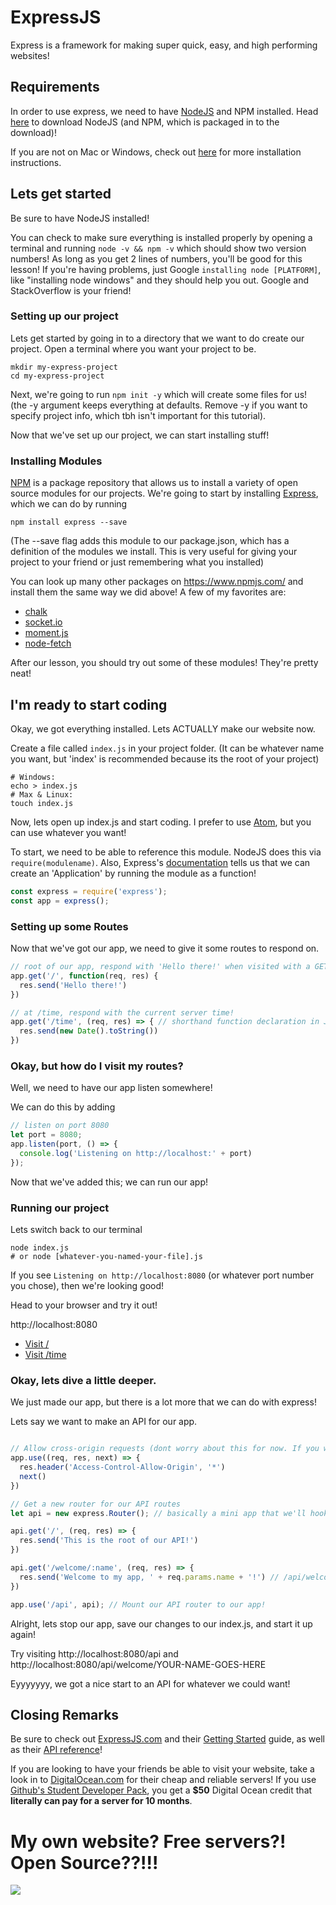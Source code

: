 # ExpressJS

Express is a framework for making super quick, easy, and high performing websites!

## Requirements

In order to use express, we need to have [NodeJS](https://nodejs.org/en/download/) and NPM installed. Head [here](https://nodejs.org/en/download/) to download NodeJS (and NPM, which is packaged in to the download)!

If you are not on Mac or Windows, check out [here](https://nodejs.org/en/download/package-manager/) for more installation instructions.

## Lets get started

Be sure to have NodeJS installed!

You can check to make sure everything is installed properly by opening a terminal and running `node -v && npm -v` which should show two version numbers! As long as you get 2 lines of numbers, you'll be good for this lesson! If you're having problems, just Google `installing node [PLATFORM]`, like "installing node windows" and they should help you out. Google and StackOverflow is your friend!

### Setting up our project

Lets get started by going in to a directory that we want to do create our project. Open a terminal where you want your project to be.
```
mkdir my-express-project
cd my-express-project
```

Next, we're going to run `npm init -y` which will create some files for us! (the -y argument keeps everything at defaults. Remove -y if you want to specify project info, which tbh isn't important for this tutorial).

Now that we've set up our project, we can start installing stuff!

### Installing Modules

[NPM](https://www.npmjs.com/) is a package repository that allows us to install a variety of open source modules for our projects. We're going to start by installing [Express](https://www.npmjs.com/package/express), which we can do by running
```
npm install express --save
```
(The --save flag adds this module to our package.json, which has a definition of the modules we install. This is very useful for giving your project to your friend or just remembering what you installed)

You can look up many other packages on https://www.npmjs.com/ and install them the same way we did above!
A few of my favorites are:
- [chalk](https://www.npmjs.com/package/chalk)
- [socket.io](https://www.npmjs.com/package/socket.io)
- [moment.js](https://www.npmjs.com/package/moment)
- [node-fetch](https://www.npmjs.com/package/node-fetch)

After our lesson, you should try out some of these modules! They're pretty neat!

## I'm ready to start coding

Okay, we got everything installed. Lets ACTUALLY make our website now.

Create a file called `index.js` in your project folder. (It can be whatever name you want, but 'index' is recommended because its the root of your project)
```
# Windows:
echo > index.js
# Max & Linux:
touch index.js
```

Now, lets open up index.js and start coding. I prefer to use [Atom](https://atom.io/), but you can use whatever you want!

To start, we need to be able to reference this module. NodeJS does this via `require(modulename)`. Also, Express's [documentation](https://expressjs.com/en/4x/api.html) tells us that we can create an 'Application' by running the module as a function!
```js
const express = require('express');
const app = express();
```

### Setting up some Routes

Now that we've got our app, we need to give it some routes to respond on.

```js
// root of our app, respond with 'Hello there!' when visited with a GET request!
app.get('/', function(req, res) {
  res.send('Hello there!')
})

// at /time, respond with the current server time!
app.get('/time', (req, res) => { // shorthand function declaration in JavaScript
  res.send(new Date().toString())
})
```

### Okay, but how do I visit my routes?

Well, we need to have our app listen somewhere!

We can do this by adding
```js
// listen on port 8080
let port = 8080;
app.listen(port, () => {
  console.log('Listening on http://localhost:' + port)
});
```

Now that we've added this; we can run our app!

### Running our project

Lets switch back to our terminal
```
node index.js
# or node [whatever-you-named-your-file].js
```

If you see `Listening on http://localhost:8080` (or whatever port number you chose), then we're looking good!

Head to your browser and try it out!

http://localhost:8080
- [Visit /](http://localhost:8080)
- [Visit /time](http://localhost:8080/time)

### Okay, lets dive a little deeper.

We just made our app, but there is a lot more that we can do with express!

Lets say we want to make an API for our app.
```js

// Allow cross-origin requests (dont worry about this for now. If you want to know more, google it or ask questions after the lesson)
app.use((req, res, next) => {
  res.header('Access-Control-Allow-Origin', '*')
  next()
})

// Get a new router for our API routes
let api = new express.Router(); // basically a mini app that we'll hook to our main app.

api.get('/', (req, res) => {
  res.send('This is the root of our API!')
})

api.get('/welcome/:name', (req, res) => {
  res.send('Welcome to my app, ' + req.params.name + '!') // /api/welcome/chris -> 'Welcome to my app, chris!'
})

app.use('/api', api); // Mount our API router to our app!

```

Alright, lets stop our app, save our changes to our index.js, and start it up again!

Try visiting http://localhost:8080/api and http://localhost:8080/api/welcome/YOUR-NAME-GOES-HERE

Eyyyyyyy, we got a nice start to an API for whatever we could want!

## Closing Remarks

Be sure to check out [ExpressJS.com](https://expressjs.com/) and their [Getting Started](https://expressjs.com/en/starter/installing.html) guide, as well as their [API reference](https://expressjs.com/en/4x/api.html)!

If you are looking to have your friends be able to visit your website, take a look in to [DigitalOcean.com](https://www.digitalocean.com/) for their cheap and reliable servers! If you use [Github's Student Developer Pack](https://education.github.com/pack), you get a **$50** Digital Ocean credit that **literally can pay for a server for 10 months**.


# My own website? Free servers?! Open Source??!!!
<img src='https://i.kym-cdn.com/entries/icons/mobile/000/033/069/jojo.jpg'>
